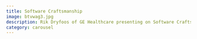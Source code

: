 ```yaml
---
title: Software Craftsmanship
image: btvwag3.jpg
description: Rik Dryfoos of GE Healthcare presenting on Software Craftsmanship
category: carousel
---
```

